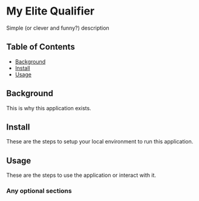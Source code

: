 # My Elite Qualifier


Simple (or clever and funny?) description

## Table of Contents


- [Background](#background)
- [Install](#install)
- [Usage](#usage)

## Background


This is why this application exists.

## Install


These are the steps to setup your local environment to run this
application.

## Usage


These are the steps to use the application or interact with it.

### Any optional sections
